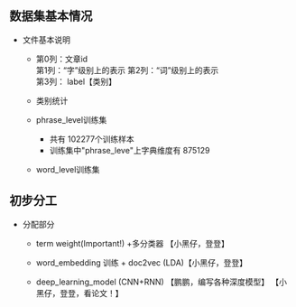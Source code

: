 ## 数据集基本情况
    
* 文件基本说明
    * 第0列：文章id  
       第1列：“字”级别上的表示 
       第2列：“词”级别上的表示  
       第3列： label【类别】
       
    * 类别统计
    
    * phrase_level训练集
        * 共有 102277个训练样本
        * 训练集中"phrase_leve"上字典维度有 875129 
    
    * word_level训练集
    
    
## 初步分工
* 分配部分

    * term weight(Important!) +多分类器 【小黑仔，登登】
    
    * word_embedding 训练 + doc2vec (LDA)【小黑仔，登登】
    
    * deep_learning_model (CNN+RNN) 【鹏鹏，编写各种深度模型】
        【小黑仔，登登，看论文！】
    
    
        
        
        
         

    